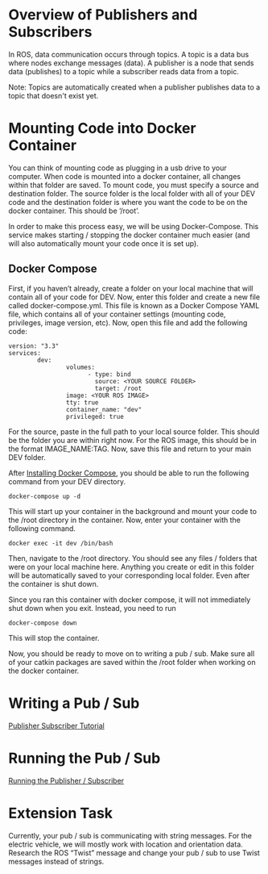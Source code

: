 # Overview of Publishers and Subscribers
In ROS, data communication occurs through topics. A topic is a data bus where nodes exchange messages (data). A publisher is a node that sends data (publishes) to a topic while a subscriber reads data from a topic.

Note: Topics are automatically created when a publisher publishes data to a topic that doesn't exist yet.

# Mounting Code into Docker Container
You can think of mounting code as plugging in a usb drive to your computer. When code is mounted into a docker container, all changes within that folder are saved. To mount code, you must specify a source and destination folder. The source folder is the local folder with all of your DEV code and the destination folder is where you want the code to be on the docker container. This should be ‘/root’.

In order to make this process easy, we will be using Docker-Compose. This service makes starting / stopping the docker container much easier (and will also automatically mount your code once it is set up).

## Docker Compose
First, if you haven’t already, create a folder on your local machine that will contain all of your code for DEV. Now, enter this folder and create a new file called docker-compose.yml. This file is known as a Docker Compose YAML file, which contains all of your container settings (mounting code, privileges, image version, etc). Now, open this file and add the following code:
```
version: "3.3"
services:
        dev:
                volumes:
                      - type: bind
                        source: <YOUR SOURCE FOLDER>
                        target: /root
                image: <YOUR ROS IMAGE>
                tty: true
                container_name: "dev"
                privileged: true
```
For the source, paste in the full path to your local source folder. This should be the folder you are within right now. For the ROS image, this should be in the format IMAGE_NAME:TAG. Now, save this file and return to your main DEV folder.

After [Installing Docker Compose](https://docs.docker.com/compose/install/), you should be able to run the following command from your DEV directory.
```
docker-compose up -d
```
This will start up your container in the background and mount your code to the /root directory in the container. Now, enter your container with the following command.
```
docker exec -it dev /bin/bash
```
Then, navigate to the /root directory. You should see any files / folders that were on your local machine here. Anything you create or edit in this folder will be automatically saved to your corresponding local folder. Even after the container is shut down.

Since you ran this container with docker compose, it will not immediately shut down when you exit. Instead, you need to run
```
docker-compose down
```
This will stop the container.

Now, you should be ready to move on to writing a pub / sub. Make sure all of your catkin packages are saved within the /root folder when working on the docker container.

# Writing a Pub / Sub
[Publisher Subscriber Tutorial](http://wiki.ros.org/ROS/Tutorials/WritingPublisherSubscriber%28python%29)

# Running the Pub / Sub
[Running the Publisher / Subscriber](http://wiki.ros.org/ROS/Tutorials/ExaminingPublisherSubscriber)

# Extension Task
Currently, your pub / sub is communicating with string messages. For the electric vehicle, we will mostly work with location and orientation data. Research the ROS “Twist” message and change your pub / sub to use Twist messages instead of strings.
